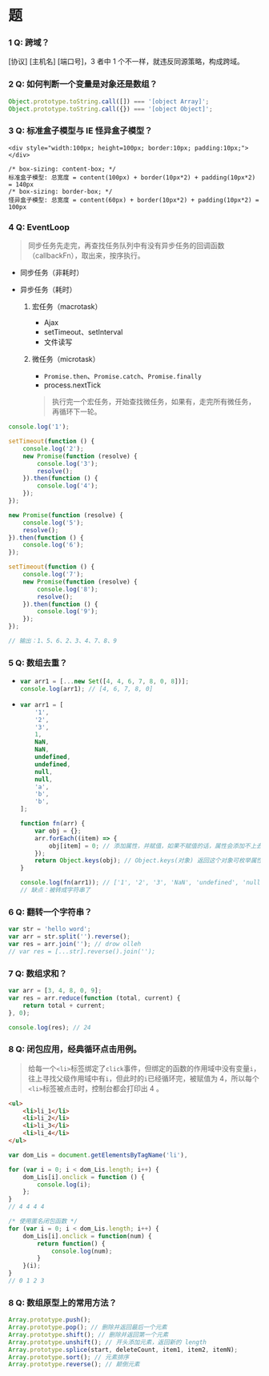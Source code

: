 # 题

### 1 Q: 跨域？

[协议] [主机名] [端口号]，3 者中 1 个不一样，就违反同源策略，构成跨域。

### 2 Q: 如何判断一个变量是对象还是数组？

```javascript
Object.prototype.toString.call([]) === '[object Array]';
Object.prototype.toString.call({}) === '[object Object]';
```

### 3 Q: 标准盒子模型与 IE 怪异盒子模型？

```
<div style="width:100px; height=100px; border:10px; padding:10px;"></div>

/* box-sizing: content-box; */
标准盒子模型: 总宽度 = content(100px) + border(10px*2) + padding(10px*2) = 140px
/* box-sizing: border-box; */
怪异盒子模型: 总宽度 = content(60px) + border(10px*2) + padding(10px*2) = 100px
```

### 4 Q: EventLoop

> 同步任务先走完，再查找任务队列中有没有异步任务的回调函数（callbackFn），取出来，按序执行。

-   同步任务（非耗时）
-   异步任务（耗时）

    1.  宏任务（macrotask）

        -   Ajax
        -   setTimeout、setInterval
        -   文件读写

    2.  微任务（microtask）

        -   `Promise.then`、`Promise.catch`、`Promise.finally`
        -   process.nextTick

        > 执行完一个宏任务，开始查找微任务，如果有，走完所有微任务，再循环下一轮。

```javascript
console.log('1');

setTimeout(function () {
    console.log('2');
    new Promise(function (resolve) {
        console.log('3');
        resolve();
    }).then(function () {
        console.log('4');
    });
});

new Promise(function (resolve) {
    console.log('5');
    resolve();
}).then(function () {
    console.log('6');
});

setTimeout(function () {
    console.log('7');
    new Promise(function (resolve) {
        console.log('8');
        resolve();
    }).then(function () {
        console.log('9');
    });
});

// 输出：1、5、6、2、3、4、7、8、9
```

### 5 Q: 数组去重？

-   ```javascript
    var arr1 = [...new Set([4, 4, 6, 7, 8, 0, 8])];
    console.log(arr1); // [4, 6, 7, 8, 0]
    ```
-   ```javascript
    var arr1 = [
        '1',
        '2',
        '3',
        1,
        NaN,
        NaN,
        undefined,
        undefined,
        null,
        null,
        'a',
        'b',
        'b',
    ];
    
    function fn(arr) {
        var obj = {};
        arr.forEach((item) => {
            obj[item] = 0; // 添加属性，并赋值，如果不赋值的话，属性会添加不上去
        });
        return Object.keys(obj); // Object.keys(对象) 返回这个对象可枚举属性组成的数组，这个数组就是去重后的数组
    }
    
    console.log(fn(arr1)); // ['1', '2', '3', 'NaN', 'undefined', 'null', 'a', 'b']
    // 缺点：被转成字符串了
    ```

### 6 Q: 翻转一个字符串？

```javascript
var str = 'hello word';
var arr = str.split('').reverse();
var res = arr.join(''); // drow olleh
// var res = [...str].reverse().join('');
```

### 7 Q: 数组求和？

```javascript
var arr = [3, 4, 8, 0, 9];
var res = arr.reduce(function (total, current) {
    return total + current;
}, 0);

console.log(res); // 24
```

### 8 Q: 闭包应用，经典循环点击用例。

> 给每一个`<li>`标签绑定了`click`事件，但绑定的函数的作用域中没有变量`i`，往上寻找父级作用域中有`i`，但此时的`i`已经循环完，被赋值为 4，所以每个`<li>`标签被点击时，控制台都会打印出 4 。

```html
<ul>
    <li>li_1</li>
    <li>li_2</li>
    <li>li_3</li>
    <li>li_4</li>
</ul>
```

```javascript
var dom_Lis = document.getElementsByTagName('li'),

for (var i = 0; i < dom_Lis.length; i++) {
    dom_Lis[i].onclick = function () {
        console.log(i);
    };
}
// 4 4 4 4

/* 使用匿名闭包函数 */
for (var i = 0; i < dom_Lis.length; i++) {
    dom_Lis[i].onclick = function(num) {
        return function() {
            console.log(num);
        }
    }(i);
}
// 0 1 2 3
```

### 8 Q: 数组原型上的常用方法？

```javascript
Array.prototype.push();
Array.prototype.pop(); // 删除并返回最后一个元素
Array.prototype.shift(); // 删除并返回第一个元素
Array.prototype.unshift(); // 开头添加元素，返回新的 length
Array.prototype.splice(start, deleteCount, item1, item2, itemN);
Array.prototype.sort(); // 元素排序
Array.prototype.reverse(); // 颠倒元素
```
